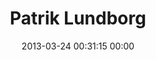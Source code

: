 ---
title: "Patrik Lundborg"
date: 2013-03-24 00:31:15 00:00
permalink: /plundborg
twitter: "plundborg"
likes: [1743,1388,310]
id: 1860
gravatar: "http://www.gravatar.com/avatar/a18b4d44bb04340a601b95a27f19af5c"
---